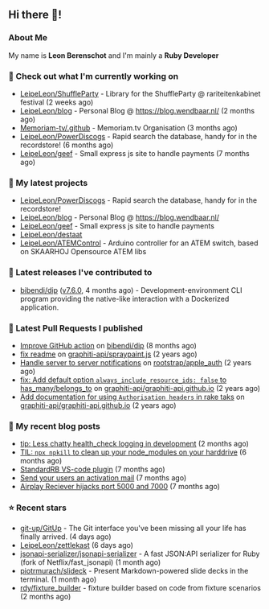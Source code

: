 ## Hi there 👋!

### About Me

My name is **Leon Berenschot** and I'm mainly a **Ruby Developer**
<br>

### 👷 Check out what I'm currently working on

- [LeipeLeon/ShuffleParty](https://github.com/LeipeLeon/ShuffleParty) - Library for the ShuffleParty @ rariteitenkabinet festival (2 weeks ago)
- [LeipeLeon/blog](https://github.com/LeipeLeon/blog) - Personal Blog @ https://blog.wendbaar.nl/ (2 months ago)
- [Memoriam-tv/.github](https://github.com/Memoriam-tv/.github) - Memoriam.tv Organisation (3 months ago)
- [LeipeLeon/PowerDiscogs](https://github.com/LeipeLeon/PowerDiscogs) - Rapid search the database, handy for in the recordstore! (6 months ago)
- [LeipeLeon/geef](https://github.com/LeipeLeon/geef) - Small express js site to handle payments (7 months ago)

### 🌱 My latest projects

- [LeipeLeon/PowerDiscogs](https://github.com/LeipeLeon/PowerDiscogs) - Rapid search the database, handy for in the recordstore!
- [LeipeLeon/blog](https://github.com/LeipeLeon/blog) - Personal Blog @ https://blog.wendbaar.nl/
- [LeipeLeon/geef](https://github.com/LeipeLeon/geef) - Small express js site to handle payments
- [LeipeLeon/destaat](https://github.com/LeipeLeon/destaat)
- [LeipeLeon/ATEMControl](https://github.com/LeipeLeon/ATEMControl) - Arduino controller for an ATEM switch, based on SKAARHOJ Opensource ATEM libs

### 🔭 Latest releases I've contributed to

- [bibendi/dip](https://github.com/bibendi/dip) ([v7.6.0](https://github.com/bibendi/dip/releases/tag/v7.6.0), 4 months ago) - Development-environment CLI program providing the native-like interaction with a Dockerized application.

### 🔨 Latest Pull Requests I published

- [Improve GitHub action](https://github.com/bibendi/dip/pull/159) on [bibendi/dip](https://github.com/bibendi/dip) (8 months ago)
- [fix readme](https://github.com/graphiti-api/spraypaint.js/pull/105) on [graphiti-api/spraypaint.js](https://github.com/graphiti-api/spraypaint.js) (2 years ago)
- [Handle server to server notifications](https://github.com/rootstrap/apple_auth/pull/29) on [rootstrap/apple_auth](https://github.com/rootstrap/apple_auth) (2 years ago)
- [fix: Add default option `always_include_resource_ids: false` to has_many/belongs_to](https://github.com/graphiti-api/graphiti-api.github.io/pull/41) on [graphiti-api/graphiti-api.github.io](https://github.com/graphiti-api/graphiti-api.github.io) (2 years ago)
- [Add documentation for using `Authorisation headers` in rake taks](https://github.com/graphiti-api/graphiti-api.github.io/pull/40) on [graphiti-api/graphiti-api.github.io](https://github.com/graphiti-api/graphiti-api.github.io) (2 years ago)

### 📜 My recent blog posts

- [tip: Less chatty health_check logging in development](https://www.wendbaar.nl/posts/2023/07/tip_less_chatty_health_check_logging_in_development) (2 months ago)
- [TIL: `npx npkill` to clean up your node_modules on your harddrive](https://www.wendbaar.nl/posts/2023/03/til_npx_npkill_to_clean_up_your_node_modules_on_your_harddrive) (6 months ago)
- [StandardRB VS-code plugin](https://www.wendbaar.nl/posts/2023/02/standardrb_vscode_plugin) (7 months ago)
- [Send your users an activation mail](https://www.wendbaar.nl/posts/2023/02/send_your_users_an_activation_mail) (7 months ago)
- [Airplay Reciever hijacks port 5000 and 7000](https://www.wendbaar.nl/posts/2023/02/airplay_reciever_hijacks_port_5000_and_7000) (7 months ago)

### ⭐ Recent stars

- [git-up/GitUp](https://github.com/git-up/GitUp) - The Git interface you&#39;ve been missing all your life has finally arrived. (4 days ago)
- [LeipeLeon/zettlekast](https://github.com/LeipeLeon/zettlekast) (6 days ago)
- [jsonapi-serializer/jsonapi-serializer](https://github.com/jsonapi-serializer/jsonapi-serializer) - A fast JSON:API serializer for Ruby (fork of Netflix/fast_jsonapi) (1 month ago)
- [piotrmurach/slideck](https://github.com/piotrmurach/slideck) - Present Markdown-powered slide decks in the terminal. (1 month ago)
- [rdy/fixture_builder](https://github.com/rdy/fixture_builder) - fixture builder based on code from fixture scenarios (2 months ago)
